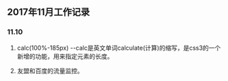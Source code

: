 ## 2017年11月工作记录

### 11.10

1. calc(100%-185px)  --calc是英文单词calculate(计算)的缩写，是css3的一个新增的功能，用来指定元素的长度。

2. 友盟和百度的流量监控。